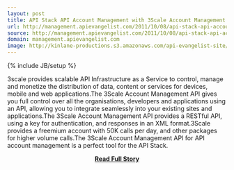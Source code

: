 ```yaml
---
layout: post
title: API Stack API Account Management with 3Scale Account Management API 
url: http://management.apievangelist.com/2011/10/08/api-stack-api-account-management-with-3scale-account-management-api-/
source: http://management.apievangelist.com/2011/10/08/api-stack-api-account-management-with-3scale-account-management-api-/
domain: management.apievangelist.com
image: http://kinlane-productions.s3.amazonaws.com/api-evangelist-site/blog/3scale-logo.jpg
---
```

{% include JB/setup %}<p>3scale provides scalable API Infrastructure as a Service to control, manage and monetize the distribution of data, content or services for devices, mobile and web applications.The 3Scale Account Management API gives you full control over all the organisations, developers and applications using an API, allowing you to integrate seamlessly into your existing sites and applications.The 3Scale Account Management API provides a RESTful API, using a key for authentication, and responses in an XML format.3Scale provides a freemium account with 50K calls per day, and other packages for higher volume calls.The 3Scale Account Management API for API account management is a perfect tool for the API Stack.</p>
<center><p><a href="http://management.apievangelist.com/2011/10/08/api-stack-api-account-management-with-3scale-account-management-api-/" style='padding:25px; font-sze:18px; font-weight: bold;'>Read Full Story</a></p></center>
